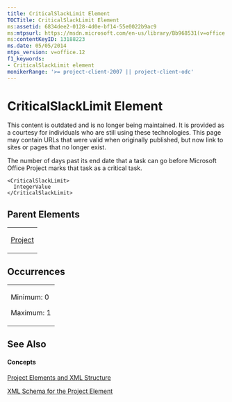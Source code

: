 ```yaml
---
title: CriticalSlackLimit Element
TOCTitle: CriticalSlackLimit Element
ms:assetid: 6834dee2-0128-4d0e-bf14-55e0022b9ac9
ms:mtpsurl: https://msdn.microsoft.com/en-us/library/Bb968531(v=office.12)
ms:contentKeyID: 13188223
ms.date: 05/05/2014
mtps_version: v=office.12
f1_keywords:
- CriticalSlackLimit element
monikerRange: '>= project-client-2007 || project-client-odc'
---
```


# CriticalSlackLimit Element

This content is outdated and is no longer being maintained. It is provided as a courtesy for individuals who are still using these technologies. This page may contain URLs that were valid when originally published, but now link to sites or pages that no longer exist.

The number of days past its end date that a task can go before Microsoft Office Project marks that task as a critical task.

    <CriticalSlackLimit>
      IntegerValue
    </CriticalSlackLimit>

## Parent Elements

<table>
<colgroup>
<col style="width: 100%" />
</colgroup>
<tbody>
<tr class="odd">
<td><p><a href="bb968701(v=office.12).md">Project</a></p></td>
</tr>
</tbody>
</table>

## Occurrences

<table>
<colgroup>
<col style="width: 100%" />
</colgroup>
<tbody>
<tr class="odd">
<td><p>Minimum: 0</p>
<p>Maximum: 1</p></td>
</tr>
</tbody>
</table>

## See Also

#### Concepts

[Project Elements and XML Structure](bb968439\(v=office.12\).md)

[XML Schema for the Project Element](bb968695\(v=office.12\).md)

